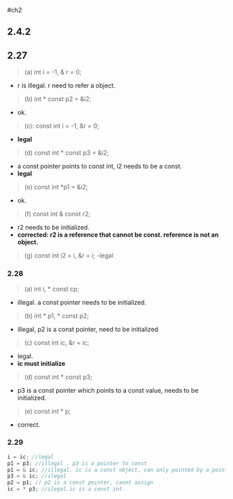 #ch2



## 2.4.2
## 2.27
>(a) int i = -1, & r = 0;
- r is illegal. r need to refer a object.
>(b) int * const p2 = &i2;
- ok.
>(c): const int i = -1, &r = 0;
- **legal**
>(d) const int * const p3 = &i2; 
- a const pointer points to const int, i2 needs to be a const.
- **legal**
>(e) const int *p1 = &i2;
- ok.
>(f) const int & const r2;
- r2 needs to be initialized.
- **corrected: r2 is a reference that cannot be const. reference is not an object.**
>(g) const int i2 = i, &r = i;
-legal 

### 2.28
> (a) int i, * const cp;
- illegal. a const pointer needs to be initialized. 
> (b) int * p1, * const p2;
- illegal, p2 is a const pointer, need to be initialized
> (c) const int ic, &r = ic;
- legal.
- **ic must initialize**
> (d) const int * const p3; 
- p3 is a const pointer which points to a const value, needs to be initialized.
> (e) const int * p;
- correct.


### 2.29
```c++
i = ic; //legal
p1 = p3; //illegal . p3 is a pointer to const
p1 = & ic; //illegal. ic is a const object, can only pointed by a pointer to const
p3 = & ic; //ilegal
p2 = p1; // p2 is a const pointer, cannt assign
ic = * p3; //ilegal.ic is a const int.

```
